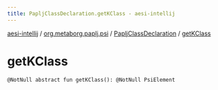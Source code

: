 ```yaml
---
title: PapljClassDeclaration.getKClass - aesi-intellij
---
```


[aesi-intellij](../../index.html) / [org.metaborg.paplj.psi](../index.html) / [PapljClassDeclaration](index.html) / [getKClass](.)

# getKClass

`@NotNull abstract fun getKClass(): @NotNull PsiElement`